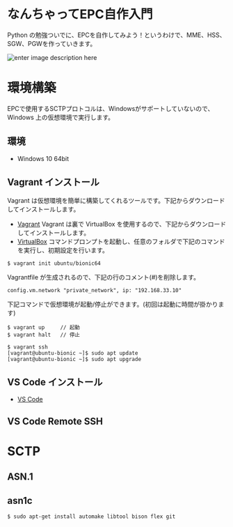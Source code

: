 # なんちゃってEPC自作入門
Python の勉強ついでに、EPCを自作してみよう！というわけで、MME、HSS、SGW、PGWを作っていきます。

![enter image description here](https://user-images.githubusercontent.com/1900544/84593371-e17ae600-ae86-11ea-872d-4aaf0fe4bfa1.png)


# 環境構築
EPCで使用するSCTPプロトコルは、Windowsがサポートしていないので、Windows 上の仮想環境で実行します。

## 環境

- Windows 10 64bit

## Vagrant インストール
Vagrant は仮想環境を簡単に構築してくれるツールです。下記からダウンロードしてインストールします。
- [Vagrant](https://www.vagrantup.com/)
Vagrant は裏で VirtualBox を使用するので、下記からダウンロードしてインストールします。
- [VirtualBox](https://www.virtualbox.org/)
コマンドプロンプトを起動し、任意のフォルダで下記のコマンドを実行し、初期設定を行います。
```
$ vagrant init ubuntu/bionic64
```
Vagrantfile が生成されるので、下記の行のコメント(#)を削除します。
```
config.vm.network "private_network", ip: "192.168.33.10"
```
下記コマンドで仮想環境が起動/停止ができます。(初回は起動に時間が掛かります)
```
$ vagrant up     // 起動
$ vagrant halt   // 停止
```

```
$ vagrant ssh
[vagrant@ubuntu-bionic ~]$ sudo apt update
[vagrant@ubuntu-bionic ~]$ sudo apt upgrade
```

## VS Code インストール

- [VS Code](https://azure.microsoft.com/ja-jp/products/visual-studio-code/)

## VS Code Remote SSH 

# SCTP

## ASN.1

## asn1c

```
$ sudo apt-get install automake libtool bison flex git
```

<!--stackedit_data:
eyJoaXN0b3J5IjpbLTEzMzEyMjY0LC0xOTUxMjgxNTUwLDExOD
Y4MjA3MTQsLTk0NDY1Njk0Myw1OTk2ODY3NiwtMTg1Nzg4NDkw
LC0xNTEwNjQ4OTcyLC05MzczMTk1OTgsMTQ1MTgzNjA0OCw0OT
Q1NzEyMjEsLTEwODc2MDY4NTcsLTEwNzQ4MDE5OTgsLTkxMzk4
MzI2MSwtNTAyMzMwNDc3LC04MzM5MTM0NywtMTIxNDYxNzA5OS
wtNTIxNzI3Njg1LDg5MzgzNzU3MSwxNDY5NzM2MzA3LDExNzY1
NTQ5NV19
-->